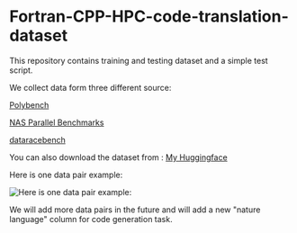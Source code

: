 # Fortran-CPP-HPC-code-translation-dataset

This repository contains training and testing dataset and a simple test script.

We collect data form three different source: 

[Polybench](https://web.cse.ohio-state.edu/~pouchet.2/software/polybench/)

[NAS Parallel Benchmarks](https://www.nas.nasa.gov/software/npb.html)

[dataracebench](https://github.com/LLNL/dataracebench)

You can also download the dataset from : [My Huggingface](https://huggingface.co/datasets/Bin12345/HPC_Fortran_CPP)

Here is one data pair example:

![Here is one data pair example:](https://github.com/bin123apple/Fortran-CPP-HPC-code-translation-dataset/blob/main/Figures/Problems%20and%20solution.png)

We will add more data pairs in the future and will add a new "nature language" column for code generation task.